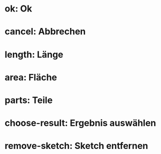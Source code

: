 ﻿# ok: Ok
# cancel: Abbrechen

# length: Länge
# area: Fläche

# parts: Teile
# choose-result: Ergebnis auswählen

# remove-sketch: Sketch entfernen